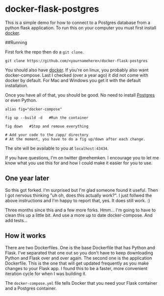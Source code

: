 # docker-flask-postgres

This is a simple demo for how to connect to a Postgres database from a python flask application. To run this on your computer you must first install [docker](https://docs.docker.com/engine/installation/).

##Running

First fork the repo then do a ```git clone```.

    git clone https://github.com/<yournamehere>/docker-flask-postgres

You should also have [docker](https://docs.docker.com/install/). If you're on linux, you probably also want docker-compose. Last I checked (over a year ago) it did not come with docker by default. For Mac and Windows you get it with the default installation.

Once you have all of that, you should be good. No need to install [Postgres](https://www.postgresql.org/) or even Python.

```
alias fig="docker-compose"

fig up --build -d   #Run the container

fig down   #Stop and remove everything

# Add your code to the /app/ directory
# At the moment, you have to do a fig up/down after each change.
```

The site will be available to you at `localhost:43434`.

If you have questions, I'm on twitter @mehemken. I encourage you to let me know what you use this for and how I could make it easier for you to use.

## One year later

So this got forked. I'm surprised but I'm glad someone found it useful. Then I got nervous thinking "uh oh, does this actually work?". I just follwed the above instructions and I'm happy to report that, yes. It does still work. :)

Three months since this and a few more forks. Hmm... I'm going to have to clean this up a little bit. And use a more up to date docker-compose. And add tests...


## How it works

There are two Dockerfiles. One is the base Dockerfile that has Python and Flask. I've separated that one out so you don't have to keep downloading Python and Flask over and over again. The second one is the application Dockerfile. This is the one that will get updated frequently as you make changes to your Flask app. I found this to be a faster, more convenient iteration cycle for when I was building it.

The `docker-compose.yml` file tells Docker that you need your Flask container and a Postgres container.
